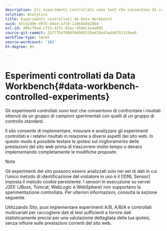 ```yaml
---
description: Gli esperimenti controllati sono test che consentono di confrontare i risultati ottenuti da un gruppo di campioni sperimentali con quelli di un gruppo di controllo standard.
solution: Analytics
title: Esperimenti controllati da Data Workbench
uuid: 5fce2d9e-4975-44e4-a7c0-11064d8d28b4
exl-id: 40bcf6a4-c722-427c-81ac-45dec1eae0b5
source-git-commit: 31f775478b0f0d968310ed10a43ad46791319ee9
workflow-type: tm+mt
source-wordcount: '182'
ht-degree: 0%

---
```


# Esperimenti controllati da Data Workbench{#data-workbench-controlled-experiments}

Gli esperimenti controllati sono test che consentono di confrontare i risultati ottenuti da un gruppo di campioni sperimentali con quelli di un gruppo di controllo standard.

Il sito consente di implementare, misurare e analizzare gli esperimenti controllati e i relativi risultati in relazione a diversi aspetti del sito web. In questo modo è possibile testare le ipotesi sul miglioramento delle prestazioni del sito web prima di trascorrere molto tempo o denaro implementando completamente le modifiche proposte.

>[!NOTE]
>
>Gli esperimenti del sito possono essere analizzati solo nei set di dati in cui l’unico metodo di identificazione del visitatore in uso è il [!DNL Sensor] imposta il metodo cookie persistente. I sensori in esecuzione su server J2EE (JBoss, Tomcat, WebLogic e WebSphere) non supportano la sperimentazione controllata. Per ulteriori informazioni, consulta la sezione seguente.

Utilizzando Sito, puoi implementare esperimenti A/B, A/B/A e controllati multivariati per raccogliere dati di test sufficienti a fornire dati statisticamente precisi per una valutazione dettagliata della tua ipotesi, senza influire sulle prestazioni correnti del sito web.
